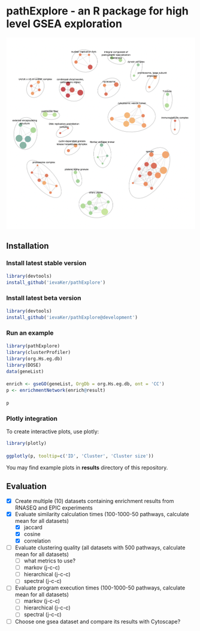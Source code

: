 # pathExplore - an R package for high level GSEA exploration

![Alt text](results/example.png "Pathway cluster network")

## Installation

### Install latest stable version

```R
library(devtools)
install_github('ievaKer/pathExplore')
```

### Install latest beta version

```R
library(devtools)
install_github('ievaKer/pathExplore@development')
```

### Run an example

```R
library(pathExplore)
library(clusterProfiler)
library(org.Hs.eg.db)
library(DOSE)
data(geneList)

enrich <- gseGO(geneList, OrgDb = org.Hs.eg.db, ont = 'CC')
p <- enrichmentNetwork(enrich@result)

p
```

### Plotly integration

To create interactive plots, use plotly:

```R
library(plotly)

ggplotly(p, tooltip=c('ID', 'Cluster', 'Cluster size'))
```

You may find example plots in __results__ directory of this repository.

## Evaluation

- [x] Create multiple (10) datasets containing enrichment results from RNASEQ and EPIC experiments
- [x] Evaluate similarity calculation times (100-1000-50 pathways, calculate mean for all datasets)
  - [x] jaccard
  - [x] cosine
  - [x] correlation
- [ ] Evaluate clustering quality (all datasets with 500 pathways, calculate mean for all datasets)
  - [ ] what metrics to use?
  - [ ] markov (j-c-c)
  - [ ] hierarchical (j-c-c)
  - [ ] spectral (j-c-c)
- [ ] Evaluate program execution times (100-1000-50 pathways, calculate mean for all datasets)
  - [ ] markov (j-c-c)
  - [ ] hierarchical (j-c-c)
  - [ ] spectral (j-c-c)
- [ ] Choose one gsea dataset and compare its results with Cytoscape?

